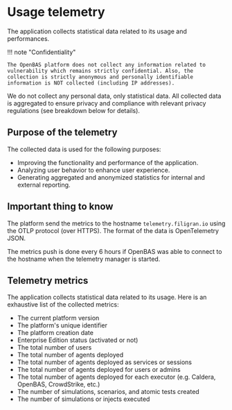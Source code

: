 # Usage telemetry

The application collects statistical data related to its usage and performances.

!!! note "Confidentiality"

    The OpenBAS platform does not collect any information related to vulnerability which remains strictly confidential. Also, the collection is strictly anonymous and personally identifiable information is NOT collected (including IP addresses).

We do not collect any personal data, only statistical data. All collected data is aggregated to ensure privacy and compliance with relevant privacy regulations (see breakdown below for details).

## Purpose of the telemetry

The collected data is used for the following purposes:

- Improving the functionality and performance of the application.
- Analyzing user behavior to enhance user experience.
- Generating aggregated and anonymized statistics for internal and external reporting.

## Important thing to know

The platform send the metrics to the hostname `telemetry.filigran.io` using the OTLP protocol (over HTTPS). The format of the data is OpenTelemetry JSON.

The metrics push is done every 6 hours if OpenBAS was able to connect to the hostname when the telemetry manager is started.

## Telemetry metrics

The application collects statistical data related to its usage. Here is an exhaustive list of the collected metrics:

- The current platform version
- The platform's unique identifier
- The platform creation date
- Enterprise Edition status (activated or not)
- The total number of users
- The total number of agents deployed
- The total number of agents deployed as services or sessions
- The total number of agents deployed for users or admins
- The total number of agents deployed for each executor (e.g. Caldera, OpenBAS, CrowdStrike, etc.)
- The number of simulations, scenarios, and atomic tests created
- The number of simulations or injects executed

